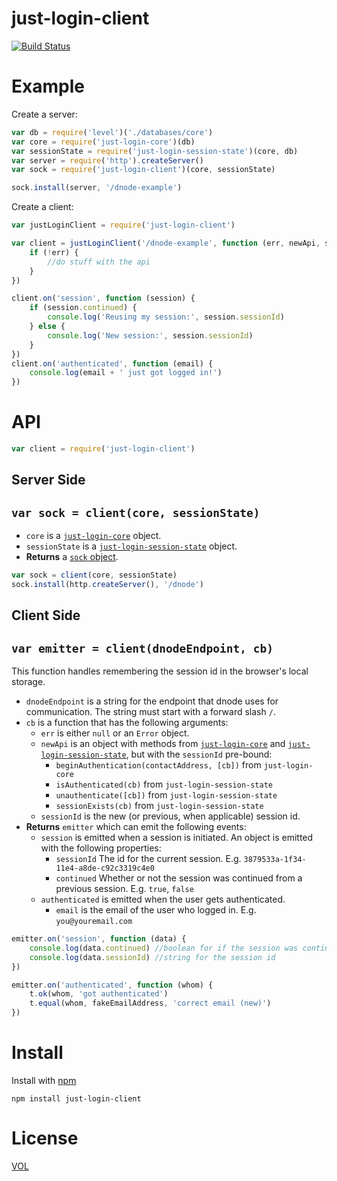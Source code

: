 just-login-client
=================

[![Build Status](https://travis-ci.org/coding-in-the-wild/just-login-client.svg)](https://travis-ci.org/coding-in-the-wild/just-login-client)

# Example

Create a server:

```js
var db = require('level')('./databases/core')
var core = require('just-login-core')(db)
var sessionState = require('just-login-session-state')(core, db)
var server = require('http').createServer()
var sock = require('just-login-client')(core, sessionState)

sock.install(server, '/dnode-example')
```

Create a client:

```js
var justLoginClient = require('just-login-client')

var client = justLoginClient('/dnode-example', function (err, newApi, sessionId) {
	if (!err) {
		//do stuff with the api
	}
})

client.on('session', function (session) {
	if (session.continued) {
		console.log('Reusing my session:', session.sessionId)
	} else {
		console.log('New session:', session.sessionId)
	}
})
client.on('authenticated', function (email) {
	console.log(email + ' just got logged in!')
})
```

# API

```js
var client = require('just-login-client')
```

## Server Side

## `var sock = client(core, sessionState)`

- `core` is a [`just-login-core`][jlc] object.
- `sessionState` is a [`just-login-session-state`][jlss] object.
- **Returns** a [`sock` object](https://github.com/substack/shoe#var-sock--shoeopts-cb).

```js
var sock = client(core, sessionState)
sock.install(http.createServer(), '/dnode')
```

## Client Side

## `var emitter = client(dnodeEndpoint, cb)`

This function handles remembering the session id in the browser's local storage.

- `dnodeEndpoint` is a string for the endpoint that dnode uses for communication. The string must start with a forward slash `/`.
- `cb` is a function that has the following arguments:
	- `err` is either `null` or an `Error` object.
	- `newApi` is an object with methods from [`just-login-core`][jlc] and [`just-login-session-state`][jlss], but with the `sessionId` pre-bound:
		- `beginAuthentication(contactAddress, [cb])` from `just-login-core`
		- `isAuthenticated(cb)` from `just-login-session-state`
		- `unauthenticate([cb])` from `just-login-session-state`
		- `sessionExists(cb)` from `just-login-session-state`
	- `sessionId` is the new (or previous, when applicable) session id.
- **Returns** `emitter` which can emit the following events:
	- `session` is emitted when a session is initiated. An object is emitted with the following properties:
		- `sessionId` The id for the current session. E.g. `3879533a-1f34-11e4-a8de-c92c3319c4e0`
		- `continued` Whether or not the session was continued from a previous session. E.g. `true`, `false`
	- `authenticated` is emitted when the user gets authenticated.
		- `email` is the email of the user who logged in. E.g. `you@youremail.com`

```js
emitter.on('session', function (data) {
	console.log(data.continued) //boolean for if the session was continued or newly created
	console.log(data.sessionId) //string for the session id
})

emitter.on('authenticated', function (whom) {
	t.ok(whom, 'got authenticated')
	t.equal(whom, fakeEmailAddress, 'correct email (new)')
})
```

# Install

Install with [npm](http://nodejs.org/download)

	npm install just-login-client

# License

[VOL](http://veryopenlicense.com/)


[jlc]: https://github.com/ArtskydJ/just-login-core
[jlss]: https://github.com/ArtskydJ/just-login-session-state
